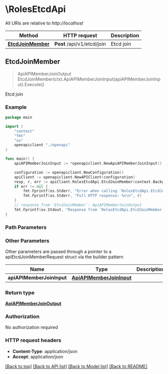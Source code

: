 # \RolesEtcdApi

All URIs are relative to *http://localhost*

Method | HTTP request | Description
------------- | ------------- | -------------
[**EtcdJoinMember**](RolesEtcdApi.md#EtcdJoinMember) | **Post** /api/v1/etcd/join | Etcd join



## EtcdJoinMember

> ApiAPIMemberJoinOutput EtcdJoinMember(ctx).ApiAPIMemberJoinInput(apiAPIMemberJoinInput).Execute()

Etcd join

### Example

```go
package main

import (
    "context"
    "fmt"
    "os"
    openapiclient "./openapi"
)

func main() {
    apiAPIMemberJoinInput := *openapiclient.NewApiAPIMemberJoinInput() // ApiAPIMemberJoinInput |  (optional)

    configuration := openapiclient.NewConfiguration()
    apiClient := openapiclient.NewAPIClient(configuration)
    resp, r, err := apiClient.RolesEtcdApi.EtcdJoinMember(context.Background()).ApiAPIMemberJoinInput(apiAPIMemberJoinInput).Execute()
    if err != nil {
        fmt.Fprintf(os.Stderr, "Error when calling `RolesEtcdApi.EtcdJoinMember``: %v\n", err)
        fmt.Fprintf(os.Stderr, "Full HTTP response: %v\n", r)
    }
    // response from `EtcdJoinMember`: ApiAPIMemberJoinOutput
    fmt.Fprintf(os.Stdout, "Response from `RolesEtcdApi.EtcdJoinMember`: %v\n", resp)
}
```

### Path Parameters



### Other Parameters

Other parameters are passed through a pointer to a apiEtcdJoinMemberRequest struct via the builder pattern


Name | Type | Description  | Notes
------------- | ------------- | ------------- | -------------
 **apiAPIMemberJoinInput** | [**ApiAPIMemberJoinInput**](ApiAPIMemberJoinInput.md) |  | 

### Return type

[**ApiAPIMemberJoinOutput**](ApiAPIMemberJoinOutput.md)

### Authorization

No authorization required

### HTTP request headers

- **Content-Type**: application/json
- **Accept**: application/json

[[Back to top]](#) [[Back to API list]](../README.md#documentation-for-api-endpoints)
[[Back to Model list]](../README.md#documentation-for-models)
[[Back to README]](../README.md)

